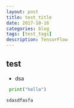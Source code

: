 ```yaml
---
layout: post
title: test_title
date: 2017-10-16
categories: blog
tags: [test_tags]
description: TensorFlow
---
```


## test

- dsa

```python
 print("hello")
```

`sdasdfasfa`
